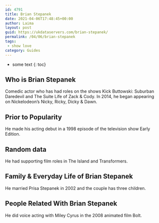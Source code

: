 ```yaml
---
id: 4791
title: Brian Stepanek
date: 2021-04-06T17:48:45+00:00
author: Laima
layout: post
guid: https://ukdataservers.com/brian-stepanek/
permalink: /04/06/brian-stepanek
tags:
 - show love
category: Guides
---
```


* some text
{: toc}


## Who is Brian Stepanek
                  
                  
                  
Comedic actor who has had roles on the shows Kick Buttowski: Suburban Daredevil and The Suite Life of Zack & Cody. In 2014, he began appearing on Nickelodeon&#8217;s Nicky, Ricky, Dicky & Dawn.
                  
              
            
              
            
                
                
                
## Prior to Popularity
                  
                  
                  
He made his acting debut in a 1998 episode of the television show Early Edition.
                  
              
            
              
            
                
                
                
## Random data
                  
                  
                  
He had supporting film roles in The Island and Transformers.
                  
              
            
              
            
                
                
                
## Family & Everyday Life of Brian Stepanek
                  
                  
                  
He married Prisa Stepanek in 2002 and the couple has three children.
                  
              
            
              
            
                
                
                
## People Related With Brian Stepanek
                  
                  
                  
He did voice acting with Miley Cyrus in the 2008 animated film Bolt.
                  
              
            
              
            
                
              
            
              
              
            
            
              
            
          
          
          